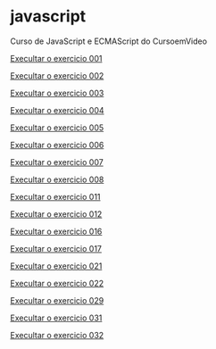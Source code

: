 # javascript
Curso de JavaScript e ECMAScript do CursoemVideo

<a href="https://leopinheirosilva.github.io/javascript/exercicios/ex001/" target="_blank" rel ="external">Execultar o exercicio 001</a>

<a href="https://leopinheirosilva.github.io/javascript/exercicios/ex002/" target="_blank" rel ="external">Execultar o exercicio 002</a>

<a href="https://leopinheirosilva.github.io/javascript/exercicios/ex003/" target="_blank" rel ="external">Execultar o exercicio 003</a>

<a href="https://leopinheirosilva.github.io/javascript/exercicios/ex004/" target="_blank" rel ="external">Execultar o exercicio 004</a>

<a href="https://leopinheirosilva.github.io/javascript/exercicios/ex005/" target="_blank" rel ="external">Execultar o exercicio 005</a>

<a href="https://leopinheirosilva.github.io/javascript/exercicios/ex006/" target="_blank" rel ="external">Execultar o exercicio 006</a>

<a href="https://leopinheirosilva.github.io/javascript/exercicios/ex007/" target="_blank" rel ="external">Execultar o exercicio 007</a>

<a href="https://leopinheirosilva.github.io/javascript/exercicios/ex008/" target="_blank" rel ="external">Execultar o exercicio 008</a>

<a href="https://leopinheirosilva.github.io/javascript/exercicios/ex011/" target="_blank" rel ="external">Execultar o exercicio 011</a>

<a href="https://leopinheirosilva.github.io/javascript/exercicios/ex012/" target="_blank" rel ="external">Execultar o exercicio 012</a>

<a href="https://leopinheirosilva.github.io/javascript/exercicios/ex016/" target="_blank" rel ="external">Execultar o exercicio 016</a>

<a href="https://leopinheirosilva.github.io/javascript/exercicios/ex017/" target="_blank" rel ="external">Execultar o exercicio 017</a>

<a href="https://leopinheirosilva.github.io/javascript/exercicios/ex021/" target="_blank" rel ="external">Execultar o exercicio 021</a>

<a href="https://leopinheirosilva.github.io/javascript/exercicios/ex022/" target="_blank" rel ="external">Execultar o exercicio 022</a>

<a href="https://leopinheirosilva.github.io/javascript/exercicios/ex029/" target="_blank" rel ="external">Execultar o exercicio 029</a>

<a href="https://leopinheirosilva.github.io/javascript/exercicios/ex031/" target="_blank" rel ="external">Execultar o exercicio 031</a>

<a href="https://leopinheirosilva.github.io/javascript/exercicios/ex032/" target="_blank" rel ="external">Execultar o exercicio 032</a>
